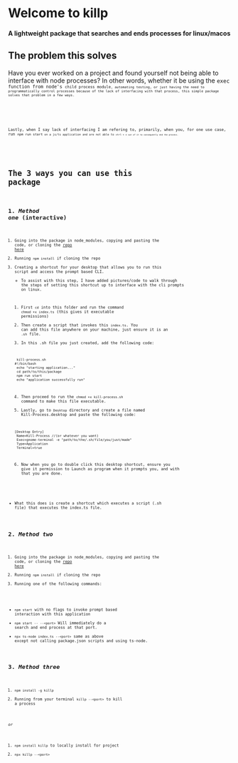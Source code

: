 # Welcome to killp

#### **A lightweight package that searches and ends processes for linux/macos** 

## The problem this solves

<p>Have you ever worked on a project and found yourself not being able to interface with node processes? In other words, whether it be using the <code>exec<code> function from node's <code>child process module<code>, automating testing, or just having the need to programmatically control processes because of the lack of interfacing with that process, this simple package solves that problem in a few ways.<p>
<br><br>
<p>Lastly, when I say lack of interfacing I am refering to, primarily, when you, for one use case, run <code>npm run start<code> on a js/ts application and are not able to <code>ctrl + c<code> out of it to consequently end the process.<p>  

# The 3 ways you can use this package 

## 1. ***Method one*** (interactive)

1. Going into the package in node_modules, copying and pasting the code, or cloning the [repo here](https://github.com/JL1172/kill-port)
2. Running `npm install` if cloning the repo
2. Creating a shortcut for your desktop that allows you to run this script and access the prompt based CLI.
   - To assist with this step, I have added pictures/code to walk through the steps of setting this shortcut up to interface with the cli prompts on linux.
   1. First `cd` into this folder and run the command `chmod +x index.ts` (this gives it executable permissions)
   2. Then create a script that invokes this `index.ts`. You can add this file anywhere on your machine, just ensure it is an `.sh` file.
   3. In this .sh file you just created, add the following code:
   ```
    kill-process.sh
   #!/bin/bash
    echo "starting application..."
    cd path/to/this/package
    npm run start
    echo "application successfully run"
   ```
   4. Then proceed to run the `chmod +x kill-process.sh` command to make this file executable.
   5. Lastly, go to `Desktop` directory and create a file named Kill-Process.desktop and paste the following code:
   ```
   [Desktop Entry]
    Name=Kill-Process //(or whatever you want)
    Exec=gnome-terminal -e "path/to/the/.sh/file/you/just/made"
    Type=Application
    Terminal=true
   ```
   6. Now when you go to double click this desktop shortcut, ensure you give it permission to Launch as program when it prompts you, and with that you are done.

* What this does is create a shortcut which executes a script (.sh file) that executes the index.ts file.

## 2. ***Method two***

1. Going into the package in node_modules, copying and pasting the code, or cloning the [repo here](https://github.com/JL1172/kill-port)
2. Running `npm install` if cloning the repo
3. Running one of the following commands:
  - `npm start` with no flags to invoke prompt based interaction with this application
  - `npm start -- --<port>` Will immediately do a search and end process at that port.
  - `npx ts-node index.ts --<port>` same as above except not calling package.json scripts and using ts-node.

## 3. ***Method three***

1. `npm install -g killp`
2. Running from your terminal `killp --<port>` to kill a process

*or* 

1. `npm install killp` to locally install for project
2. `npx killp --<port>`  
